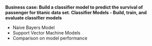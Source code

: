 **Business case: Build a classifier model to predict the survival of passenger for titanic data set. Classifier Models - Build, train, and evaluate classifier models**
- Naive Bayers Model
- Support Vector Machine Models
- Comparison on model performance

